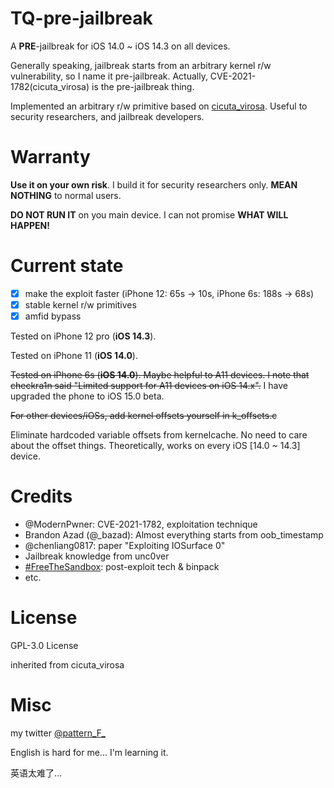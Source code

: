 # TQ-pre-jailbreak

A **PRE**-jailbreak for iOS 14.0 ~ iOS 14.3 on all devices.

Generally speaking, jailbreak starts from an arbitrary kernel r/w vulnerability, so I name it pre-jailbreak. Actually, CVE-2021-1782(cicuta\_virosa) is the pre-jailbreak thing.

Implemented an arbitrary r/w primitive based on [cicuta\_virosa](https://github.com/ox1111/cicuta_virosa). Useful to security researchers, and jailbreak developers.

# Warranty

**Use it on your own risk**. I build it for security researchers only. **MEAN NOTHING** to normal users.

**DO NOT RUN IT** on you main device. I can not promise **WHAT WILL HAPPEN!**

# Current state

- [x] make the exploit faster (iPhone 12: 65s -> 10s, iPhone 6s: 188s -> 68s)
- [x] stable kernel r/w primitives
- [x] amfid bypass

Tested on iPhone 12 pro (**iOS 14.3**).

Tested on iPhone 11 (**iOS 14.0**).

~~Tested on iPhone 6s (**iOS 14.0**). Maybe helpful to A11 devices. I note that checkra1n said "Limited support for A11 devices on iOS 14.x".~~ I have upgraded the phone to iOS 15.0 beta.

~~For other devices/iOSs, add kernel offsets yourself in k\_offsets.c~~

Eliminate hardcoded variable offsets from kernelcache. No need to care about the offset things. Theoretically, works on every iOS \[14.0 ~ 14.3\] device.

# Credits

- @ModernPwner: CVE-2021-1782, exploitation technique
- Brandon Azad (@\_bazad): Almost everything starts from oob\_timestamp
- @chenliang0817: paper "Exploiting IOSurface 0"
- Jailbreak knowledge from unc0ver
- [#FreeTheSandbox](https://github.com/ZecOps/FreeTheSandbox_LPE_POC_13.7): post-exploit tech & binpack
- etc.

# License

GPL-3.0 License

inherited from cicuta\_virosa

# Misc

my twitter [@pattern\_F\_](https://twitter.com/pattern_F_)

English is hard for me... I'm learning it.

英语太难了...
